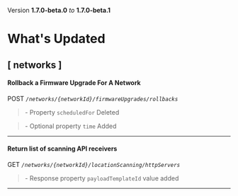 Version **1.7.0-beta.0** _to_ **1.7.0-beta.1**

What's Updated
==============

\[ networks \]
--------------

#### Rollback a Firmware Upgrade For A Network

POST _`/networks/{networkId}/firmwareUpgrades/rollbacks`_

> \- Property `scheduledFor` Deleted

> \- Optional property `time` Added

* * *

#### Return list of scanning API receivers

GET _`/networks/{networkId}/locationScanning/httpServers`_

> \- Response property `payloadTemplateId` value added

* * *
